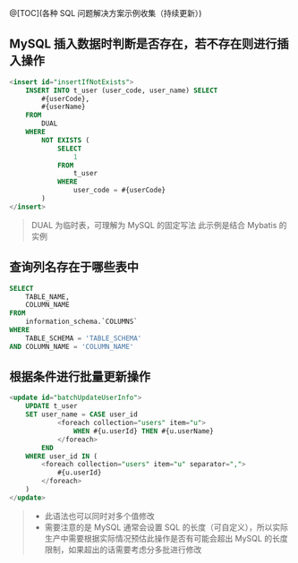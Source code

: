 @[TOC](各种 SQL 问题解决方案示例收集（持续更新）)

## MySQL 插入数据时判断是否存在，若不存在则进行插入操作
```sql
<insert id="insertIfNotExists">
    INSERT INTO t_user (user_code, user_name) SELECT
        #{userCode},
        #{userName}
    FROM
        DUAL
    WHERE
        NOT EXISTS (
            SELECT
                1
            FROM
                t_user
            WHERE
                user_code = #{userCode}
        )
</insert>
```
> DUAL 为临时表，可理解为 MySQL 的固定写法
> 此示例是结合 Mybatis 的实例

## 查询列名存在于哪些表中
```sql
SELECT
    TABLE_NAME,
    COLUMN_NAME
FROM
    information_schema.`COLUMNS`
WHERE
    TABLE_SCHEMA = 'TABLE_SCHEMA'
AND COLUMN_NAME = 'COLUMN_NAME'
```

## 根据条件进行批量更新操作
```sql
<update id="batchUpdateUserInfo">
    UPDATE t_user
    SET user_name = CASE user_id
            <foreach collection="users" item="u">
                WHEN #{u.userId} THEN #{u.userName}
            </foreach>
        END
    WHERE user_id IN (
        <foreach collection="users" item="u" separator=",">
            #{u.userId}
        </foreach>
    )
</update>
```
> - 此语法也可以同时对多个值修改
> - 需要注意的是 MySQL 通常会设置 SQL 的长度（可自定义），所以实际生产中需要根据实际情况预估此操作是否有可能会超出 MySQL 的长度限制，如果超出的话需要考虑分多批进行修改